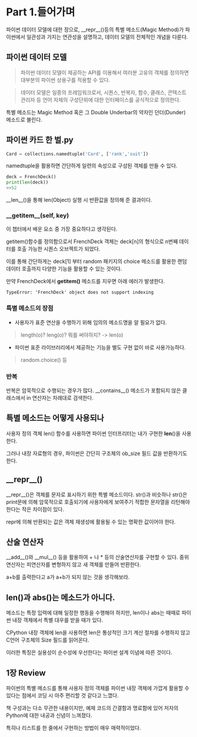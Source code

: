 # Part 1.들어가며
파이썬 데이터 모델에 대한 장으로, \_\_repr\_\_()등의 특별 메소드(Magic Method)가 파이썬에서 일관성과 가지는 연관성을 설명하고, 데이터 모델의 전체적인 개념을 다룬다.

## 파이썬 데이터 모델
>파이썬 데이터 모델이 제공하는 API를 이용해서 여러분 고유의 객체를 정의하면 대부분의 파이썬 상용구를 적용할 수 있다.

>데이터 모델은 일종의 프레임워크로서, 시퀀스, 반복자, 함수, 클래스, 콘텍스트 관리자 등 언어 자체의 구성단위에 대한 인터페이스를 공식적으로 정의한다.

특별 메소드는 Magic Method 혹은 그 Double Underbar의 약자인 던더(Dunder) 메소드로 불린다.

## 파이썬 카드 한 벌.py
~~~python
Card = collections.namedtuple('Card', ['rank','suit'])
~~~
<p>namedtuple을 활용하면 간단하게 일련의 속성으로 구성된 객체를 만들 수 있다.

~~~python
deck = FrenchDeck()
print(len(deck))
>>52
~~~
\_\_len\_\_()을 통해 len(Object) 실행 시 반환값을 정의해 준 결과이다.

### \_\_getitem\_\_(self, key)
<p>이 챕터에서 배운 요소 중 가장 중요하다고 생각된다.
<p>getitem()함수를 정의함으로서 FrenchDeck 객체는 deck[n]의 형식으로 n번째 데이터를 호출 가능한 시퀀스 오브젝트가 되었다.

이를 통해 간단하게는 deck[1] 부터 random 패키지의 choice 메소드를 활용한 랜덤 데이터 호출까지 다양한 기능을 활용할 수 있는 것이다.

만약 FrenchDeck에서 __getitem()__ 메소드를 지우면 아래 에러가 발생한다.
~~~Error
TypeError: 'FrenchDeck' object does not support indexing
~~~

### 특별 메소드의 장점
- 사용자가 표준 연산을 수행하기 위해 임의의 메소드명을 알 필요가 없다.
>length(o)? leng(o)? 뭐를 써야하지? -> len(o)
- 파이썬 표준 라이브러리에서 제공하는 기능을 별도 구현 없이 바로 사용가능하다.
>random.choice() 등

### 반복
반복은 암묵적으로 수행되는 경우가 많다. \_\_contains\_\_() 메소드가 포함되지 않은 클래스에서 in 연산자는 차례대로 검색한다.

## 특별 메소드는 어떻게 사용되나
사용자 정의 객체 len() 함수를 사용하면 파이썬 인터프리터는 내가 구현한 __len__()을 사용한다.
<p>그러나 내장 자료형의 경우, 파이썬은 간단히 구조체의 ob_size 필드 값을 반환하기도 한다.

## \_\_repr\_\_()
\_\_repr\_\_()은 객체를 문자로 표시하기 위한 특별 메소드이다.
str()과 비슷하나 str()은 print문에 의해 암묵적으로 호출되기에 사용자에게 보여주기 적합한 문자열을 리턴해야 한다는 작은 차이점이 있다.
<p>repr에 의해 반환되는 값은 객체 재생성에 활용될 수 있는 명확한 값이어야 한다.

## 산술 연산자
\_\_add\_\_()와 \_\_mul\_\_() 등을 활용하여 + 나 * 등의 산술연산자를 구현할 수 있다.
중위 연산자는 피연산자를 변형하지 않고 새 객체를 만들어 반환한다.
<p>a+b를 출력한다고 a가 a+b가 되지 않는 것을 생각해보라.

## len()과 abs()는 메소드가 아니다.
메소드는 특정 입력에 대해 일정한 행동을 수행해야 하지만, len이나 abs는 때때로 파이썬 내장 객체에서 특별 대우를 받을 때가 있다.
<p>CPython 내장 객체에 len을 사용하면 len은 통상적인 크기 계산 절차를 수행하지 않고 C언어 구조체의 Size 필드를 읽어온다.
<p>이러한 특징은 실용성이 순수성에 우선한다는 파이썬 설계 이념에 따른 것이다.

## 1장 Review
파이썬의 특별 메소드를 통해 사용자 정의 객체를 파이썬 내장 객체에 가깝게 활용할 수 있다는 점에서 코딩 시 아주 편리할 것 같다고 느꼈다.
<p>책 구성과는 다소 무관한 내용이지만, 예제 코드의 간결함과 명료함에 있어 저자의 Python에 대한 내공과 신념이 느껴졌다.
<p>특히나 리스트를 한 줄에서 구현하는 방법이 매우 매력적이었다.